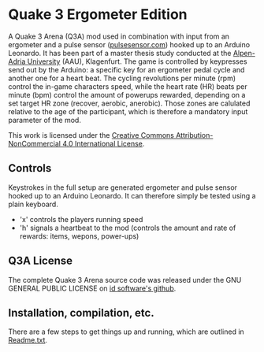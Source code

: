 # Quake 3 Ergometer Edition
A Quake 3 Arena (Q3A) mod used in combination with input from an ergometer and a pulse sensor ([pulsesensor.com](http://pulsesensor.com/)) hooked up to an Arduino Leonardo. It has been part of a master thesis study conducted at the [Alpen-Adria University](https://www.aau.at/) (AAU), Klagenfurt. The game is controlled by keypresses send out by the Arduino: a specific key for an ergometer pedal cycle and another one for a heart beat. The cycling revolutions per minute (rpm) control the in-game characters speed, while the heart rate (HR) beats per minute (bpm) control the amount of powerups rewarded, depending on a set target HR zone (recover, aerobic, anerobic). Those zones are calulated relative to the age of the participant, which is therefore a mandatory input parameter of the mod. 

This work is licensed under the [Creative Commons Attribution-NonCommercial 4.0 International License](http://creativecommons.org/licenses/by-nc/4.0/).

## Controls
Keystrokes in the full setup are generated ergometer and pulse sensor hooked up to an Arduino Leonardo. It can therefore simply be tested using a plain keyboard.

* 'x' controls the players running speed
* 'h' signals a heartbeat to the mod (controls the amount and rate of rewards: items, wepons, power-ups)

## Q3A License
The complete Quake 3 Arena source code was released under the GNU GENERAL PUBLIC LICENSE on [id software's github](https://github.com/id-Software/Quake-III-Arena).

## Installation, compilation, etc.
There are a few steps to get things up and running, which are outlined in [Readme.txt](https://github.com/amplejoe/Q3AErgo/blob/master/Readme.txt).
